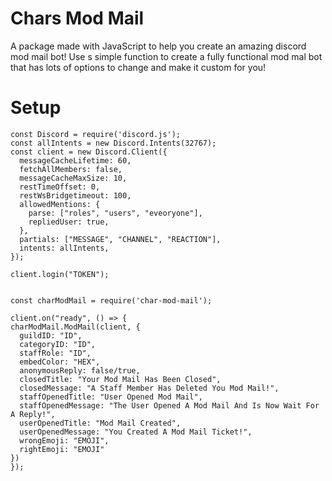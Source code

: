 # Chars Mod Mail
A package made with JavaScript to help you create an amazing discord mod mail bot!
Use s simple function to create a fully functional mod mal bot that has lots of options to change and make it custom for you!
# Setup
```
const Discord = require('discord.js');
const allIntents = new Discord.Intents(32767);
const client = new Discord.Client({
  messageCacheLifetime: 60,
  fetchAllMembers: false,
  messageCacheMaxSize: 10,
  restTimeOffset: 0,
  restWsBridgetimeout: 100,
  allowedMentions: {
    parse: ["roles", "users", "eveoryone"],
    repliedUser: true,
  },
  partials: ["MESSAGE", "CHANNEL", "REACTION"],
  intents: allIntents,
});

client.login("TOKEN");


const charModMail = require('char-mod-mail');

client.on("ready", () => {
charModMail.ModMail(client, {
  guildID: "ID",
  categoryID: "ID",
  staffRole: "ID",
  embedColor: "HEX",
  anonymousReply: false/true,
  closedTitle: "Your Mod Mail Has Been Closed",
  closedMessage: "A Staff Member Has Deleted You Mod Mail!",
  staffOpenedTitle: "User Opened Mod Mail",
  staffOpenedMessage: "The User Opened A Mod Mail And Is Now Wait For A Reply!",
  userOpenedTitle: "Mod Mail Created",
  userOpenedMessage: "You Created A Mod Mail Ticket!",
  wrongEmoji: "EMOJI",
  rightEmoji: "EMOJI" 
})
});
```